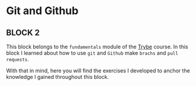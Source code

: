 # Git and Github

## BLOCK 2

This block belongs to the `fundamentals` module of the [Trybe](https://www.betrybe.com/) course. In this block I learned about how to use `git` and `Github` make `brachs` and `pull requests`.

With that in mind, here you will find the exercises I developed to anchor the knowledge I gained throughout this block.